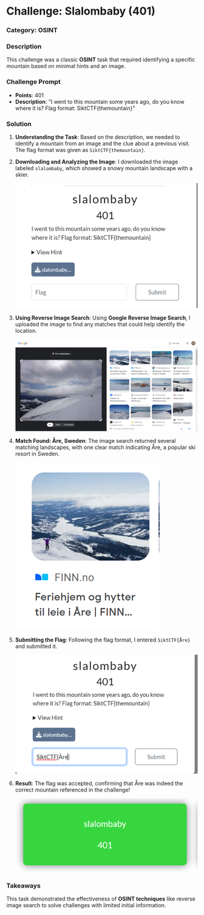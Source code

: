 # Challenge: Slalombaby (401)

### Category: OSINT

### Description
This challenge was a classic **OSINT** task that required identifying a specific mountain based on minimal hints and an image.

### Challenge Prompt
- **Points**: 401
- **Description**: "I went to this mountain some years ago, do you know where it is? Flag format: SiktCTF{themountain}"
  
### Solution

1. **Understanding the Task**:
   Based on the description, we needed to identify a mountain from an image and the clue about a previous visit. The flag format was given as `SiktCTF{themountain}`.

2. **Downloading and Analyzing the Image**:
   I downloaded the image labeled `slalombaby`, which showed a snowy mountain landscape with a skier. 

   ![Slalombaby Image](../Bilder/Picture1.png)

3. **Using Reverse Image Search**:
   Using **Google Reverse Image Search**, I uploaded the image to find any matches that could help identify the location.
   
   ![Slalombaby Image](../Bilder/Picture2.png) 

5. **Match Found: Åre, Sweden**:
   The image search returned several matching landscapes, with one clear match indicating Åre, a popular ski resort in Sweden.

   ![Slalombaby Image](../Bilder/Picture3.png)
   
7. **Submitting the Flag**:
   Following the flag format, I entered `SiktCTF{Åre}` and submitted it.

   ![Slalombaby Image](../Bilder/Picture4.png)

9. **Result**:
   The flag was accepted, confirming that Åre was indeed the correct mountain referenced in the challenge!

   ![Slalombaby Image](../Bilder/Picture5.png)

### Takeaways
This task demonstrated the effectiveness of **OSINT techniques** like reverse image search to solve challenges with limited initial information.
